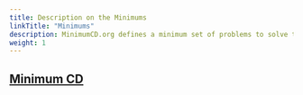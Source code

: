 ```yaml
---
title: Description on the Minimums
linkTitle: "Minimums"
description: MinimumCD.org defines a minimum set of problems to solve to help teams achieve the benefits of continuous delivery. By implementing these essential practices, an organization can improve both the quality of the work environment and the outcomes of software development.
weight: 1
---
```


## [Minimum CD](/)
